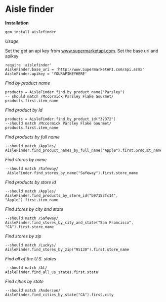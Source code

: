 Aisle finder
===============================

**Installation**

``` 
gem install aislefinder
```

*Usage*

Set the get an api key from www.supermarketapi.com.
Set the base uri and apikey

```
require 'aislefinder'
AisleFinder.base_uri = 'http://www.SupermarketAPI.com/api.asmx'
AisleFinder.apikey = 'YOURAPIKEYHERE'
```

*Find by product name*

``` 
products = AisleFinder.find_by_product_name("Parsley") 
-- should match /Mccormick Parsley Flake Gourmet/
products.first.item_name  
```
 
*Find product by Id*

```
products = AisleFinder.find_by_product_id("32372")
--should match /Mccormick Parsley Flake Gourmet/
products.first.item_name 
```

*Find products by full name*
```
--should match /Apples/
AisleFinder.find_product_names_by_full_name("Apple").first.product_name
```

*Find stores by name*
```
--should match /Safeway/
 AisleFinder.find_stores_by_name("Safeway").first.store_name 
```

*Find products by store id*
```
--should match /Apples/
AisleFinder.find_products_by_store_id("b97153fc14", "Apple").first.item_name
```

*Find stores by city and state*
```
--should match /Safeway/
AisleFinder.find_stores_by_city_and_state("San Francisco", "CA").first.store_name 
```

*Find stores by zip*
```
--should match /Luckys/
AisleFinder.find_stores_by_zip("95130").first.store_name 
```

*Find all of the U.S. states*
```
--should match /AL/
AisleFinder.find_all_us_states.first.state 
```

*Find cities by state*
```
--should match /Anderson/
AisleFinder.find_cities_by_state("CA").first.city 
```



